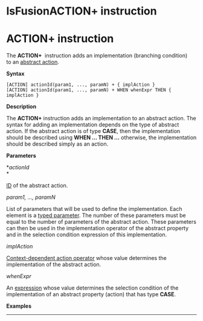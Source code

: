 # lsFusionACTION+ instruction

# ACTION+ instruction

The **ACTION+**  instruction adds an implementation (branching condition) to an [abstract action](Action_extension.md).

**Syntax**

    [ACTION] actionId(param1, ..., paramN) + { implAction }
    [ACTION] actionId(param1, ..., paramN) + WHEN whenExpr THEN { implAction }

**Description**

The **ACTION+** instruction adds an implementation to an abstract action. The syntax for adding an implementation depends on the type of abstract action. If the abstract action is of type **CASE**, then the implementation should be described using **WHEN ... THEN ...** otherwise, the implementation should be described simply as an action. 

**Parameters**

**actionId*  
*

[ID](IDs_1573053.html#IDs-propertyid) of the abstract action. 

*param1, ..., paramN*

List of parameters that will be used to define the implementation. Each element is a [typed parameter](IDs_1573053.html#IDs-paramid). The number of these parameters must be equal to the number of parameters of the abstract action. These parameters can then be used in the implementation operator of the abstract property and in the selection condition expression of this implementation.

*implAction*

[Context-dependent action operator](Action-operator_36307157.html#Actionoperator-id-Операторы-действия-contextdependent) whose value determines the implementation of the abstract action. 

*whenExpr*

An [expression](Expression.md) whose value determines the selection condition of the implementation of an abstract property (action) that has type **CASE**. 

**Examples**

****************



  
